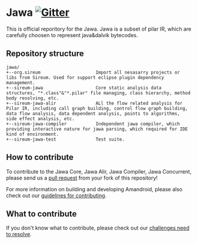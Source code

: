 Jawa [![Gitter](https://badges.gitter.im/sireum/jawa.svg)](https://gitter.im/sireum/jawa?utm_source=badge&utm_medium=badge&utm_campaign=pr-badge) 
========================

This is official reporitory for the Jawa. Jawa is a subset of pilar IR, which are carefully choosen to represent java&dalvik bytecodes.

## Repository structure

```
jawa/
+--org.sireum                     Import all nesasarry projects or libs from Sireum. Used for support eclipse plugin dependency management.
+--sireum-jawa                    Core static analysis data structures, "*.class"&"*.pilar" file managing, class hierarchy, method body resolving, etc.
+--sireum-jawa-alir               ALl the flow related analysis for Pilar IR, including call graph building, control flow graph building, data flow analysis, data dependent analysis, points to algorithms, side effect analysis, etc.
+--sireum-jawa-compiler           Independent jawa compiler, which providing interactive nature for jawa parsing, which required for IDE kind of environment.
+--sireum-jawa-test               Test suite.
```

## How to contribute

To contribute to the Jawa Core, Jawa Alir, Jawa Compiler, Jawa Concurrent, please send us a [pull request](https://help.github.com/articles/using-pull-requests/#fork--pull) from your fork of this repository!

For more information on building and developing Amandroid, please also check out our [guidelines for contributing](CONTRIBUTING.md).
 
## What to contribute

If you don't know what to contribute, please check out our [challenges need to resolve](CHALLENGE.md).
